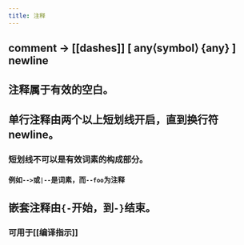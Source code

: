 ```yaml
---
title: 注释
---
```


## comment	→	[[dashes]] [ any⟨symbol⟩ {any} ] newline
## 注释属于有效的空白。
## 单行注释由两个以上短划线开启，直到换行符newline。
### 短划线不可以是有效词素的构成部分。
#### 例如`-->`或`|--`是词素，而`--foo`为注释
## 嵌套注释由`{-`开始，到`-}`结束。
### 可用于[[编译指示]]
